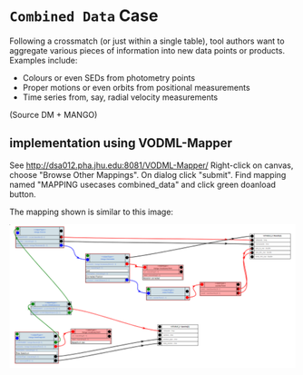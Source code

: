 # `Combined Data` Case

Following a crossmatch (or just within a single table), tool authors want to
aggregate various pieces of information into new data points or products.
Examples include:

- Colours or even SEDs from photometry points
- Proper motions or even orbits from positional measurements
- Time series from, say, radial velocity measurements

(Source DM + MANGO) 

## implementation using VODML-Mapper
See http://dsa012.pha.jhu.edu:8081/VODML-Mapper/
Right-click on canvas, choose "Browse Other Mappings".
On dialog click "submit". 
Find mapping named "MAPPING usecases combined_data" and click green doanload button.

The mapping shown is similar to this image:

<img src="VODML-Mapper.png"></img>



 
